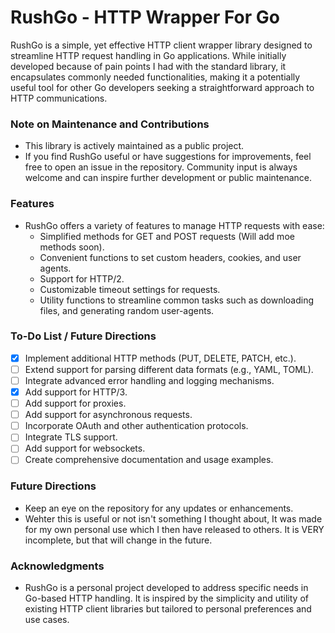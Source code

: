 # RushGo - HTTP Wrapper For Go

RushGo is a simple, yet effective HTTP client wrapper library designed to streamline HTTP request handling in Go applications. While initially developed because of pain points I had with the standard library, it encapsulates commonly needed functionalities, making it a potentially useful tool for other Go developers seeking a straightforward approach to HTTP communications.

### Note on Maintenance and Contributions
- This library is actively maintained as a public project.
- If you find RushGo useful or have suggestions for improvements, feel free to open an issue in the repository. Community input is always welcome and can inspire further development or public maintenance.

### Features
- RushGo offers a variety of features to manage HTTP requests with ease:
  - Simplified methods for GET and POST requests (Will add moe methods soon).
  - Convenient functions to set custom headers, cookies, and user agents.
  - Support for HTTP/2.
  - Customizable timeout settings for requests.
  - Utility functions to streamline common tasks such as downloading files, and generating random user-agents.


### To-Do List / Future Directions
- [x] Implement additional HTTP methods (PUT, DELETE, PATCH, etc.).
- [ ] Extend support for parsing different data formats (e.g., YAML, TOML).
- [ ] Integrate advanced error handling and logging mechanisms.
- [x] Add support for HTTP/3.
- [ ] Add support for proxies.
- [ ] Add support for asynchronous requests.
- [ ] Incorporate OAuth and other authentication protocols.
- [ ] Integrate TLS support.
- [ ] Add support for websockets.
- [ ] Create comprehensive documentation and usage examples.

### Future Directions
- Keep an eye on the repository for any updates or enhancements.
- Wehter this is useful or not isn't something I thought about, It was made for my own personal use which I then have released to others. It is VERY incomplete, but that will change in the future.

### Acknowledgments
- RushGo is a personal project developed to address specific needs in Go-based HTTP handling. It is inspired by the simplicity and utility of existing HTTP client libraries but tailored to personal preferences and use cases.
